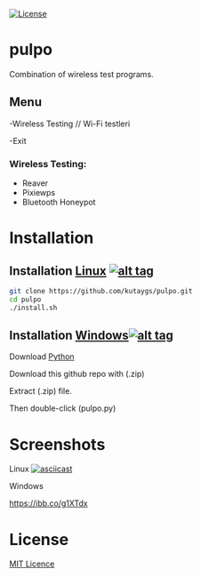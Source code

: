 [![License](https://img.shields.io/badge/License-MIT-blue.svg?style=flat-square)](https://github.com/kutaygs/pulpo/blob/master/LICENSE) 

# pulpo
Combination of wireless test programs.


## Menu

-Wireless Testing // Wi-Fi testleri

-Exit


### Wireless Testing:

- Reaver
- Pixiewps
- Bluetooth Honeypot




# Installation

## Installation [Linux](https://wikipedia.org/wiki/Linux) [![alt tag](http://icons.iconarchive.com/icons/dakirby309/simply-styled/32/OS-Linux-icon.png)](https://fr.wikipedia.org/wiki/Linux)

```bash
git clone https://github.com/kutaygs/pulpo.git
cd pulpo
./install.sh
```


## Installation [Windows](https://wikipedia.org/wiki/Microsoft_Windows)[![alt tag](http://icons.iconarchive.com/icons/yootheme/social-bookmark/32/social-windows-button-icon.png)](https://fr.wikipedia.org/wiki/Microsoft_Windows)


Download [Python](https://www.python.org/downloads/release/python-2714/)

Download this github repo with (.zip)

Extract (.zip) file.

Then double-click (pulpo.py)


# Screenshots

Linux
[![asciicast](https://asciinema.org/a/25Au25FUUNFoI023mPlPdG2Y8.png)](https://asciinema.org/a/25Au25FUUNFoI023mPlPdG2Y8)


Windows

https://ibb.co/g1XTdx

# License

[MIT Licence](https://github.com/kutaygs/pulpo/blob/master/LICENSE)
